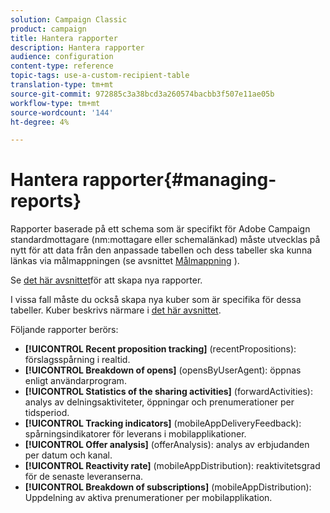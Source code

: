 ```yaml
---
solution: Campaign Classic
product: campaign
title: Hantera rapporter
description: Hantera rapporter
audience: configuration
content-type: reference
topic-tags: use-a-custom-recipient-table
translation-type: tm+mt
source-git-commit: 972885c3a38bcd3a260574bacbb3f507e11ae05b
workflow-type: tm+mt
source-wordcount: '144'
ht-degree: 4%

---
```



# Hantera rapporter{#managing-reports}

Rapporter baserade på ett schema som är specifikt för Adobe Campaign standardmottagare (nm:mottagare eller schemalänkad) måste utvecklas på nytt för att data från den anpassade tabellen och dess tabeller ska kunna länkas via målmappningen (se avsnittet [Målmappning](../../configuration/using/target-mapping.md) ).

Se [det här avsnittet](../../reporting/using/about-reports-creation-in-campaign.md)för att skapa nya rapporter.

I vissa fall måste du också skapa nya kuber som är specifika för dessa tabeller. Kuber beskrivs närmare i [det här avsnittet](../../reporting/using/about-cubes.md).

Följande rapporter berörs:

* **[!UICONTROL Recent proposition tracking]** (recentPropositions): förslagsspårning i realtid.
* **[!UICONTROL Breakdown of opens]** (opensByUserAgent): öppnas enligt användarprogram.
* **[!UICONTROL Statistics of the sharing activities]** (forwardActivities): analys av delningsaktiviteter, öppningar och prenumerationer per tidsperiod.
* **[!UICONTROL Tracking indicators]** (mobileAppDeliveryFeedback): spårningsindikatorer för leverans i mobilapplikationer.
* **[!UICONTROL Offer analysis]** (offerAnalysis): analys av erbjudanden per datum och kanal.
* **[!UICONTROL Reactivity rate]** (mobileAppDistribution): reaktivitetsgrad för de senaste leveranserna.
* **[!UICONTROL Breakdown of subscriptions]** (mobileAppDistribution): Uppdelning av aktiva prenumerationer per mobilapplikation.

